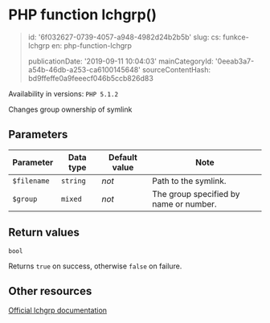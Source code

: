 PHP function lchgrp()
=====================

> id: '6f032627-0739-4057-a948-4982d24b2b5b'
> slug:
> 	cs: funkce-lchgrp
> 	en: php-function-lchgrp
> 
> publicationDate: '2019-09-11 10:04:03'
> mainCategoryId: '0eeab3a7-a54b-46db-a253-ca6100145648'
> sourceContentHash: bd9ffeffe0a9feeecf046b5ccb826d83

Availability in versions: `PHP 5.1.2`

Changes group ownership of symlink


Parameters
--------------

| Parameter | Data type | Default value | Note |
|-----|-----|-----|-----|
| `$filename` | `string` | *not* | Path to the symlink. |
| `$group` | `mixed` | *not* | The group specified by name or number. |


Return values
----------------

`bool`

Returns `true` on success, otherwise `false` on failure.

Other resources
------------

[Official lchgrp documentation](https://www.php.net/manual/en/function.lchgrp.php)
